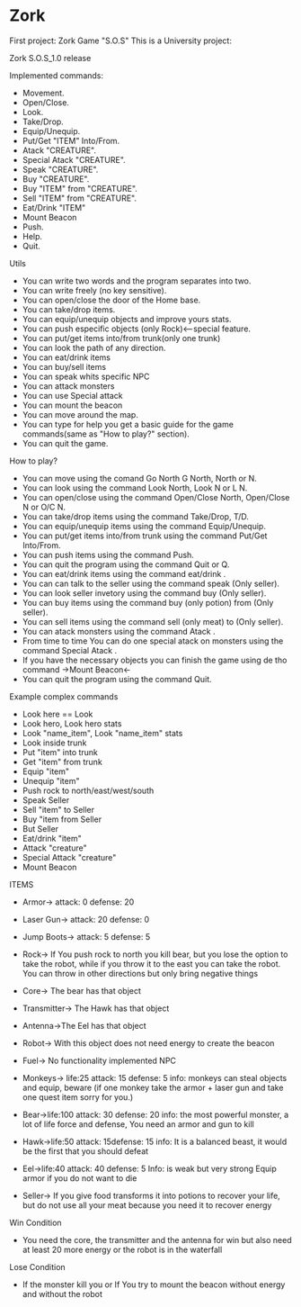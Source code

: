 # Zork
First project: Zork Game "S.O.S"
This is a University project:

Zork S.O.S_1.0 release

Implemented commands:

 - Movement.
 - Open/Close.
 - Look.
 - Take/Drop.
 - Equip/Unequip.
 - Put/Get "ITEM" Into/From.
 - Atack "CREATURE".
 - Special Atack "CREATURE".
 - Speak "CREATURE".
 - Buy "CREATURE".
 - Buy "ITEM" from "CREATURE".
 - Sell "ITEM" from "CREATURE".
 - Eat/Drink "ITEM"
 - Mount Beacon
 - Push.
 - Help.
 - Quit.

Utils
 
 - You can write two words and the program separates into two.
 - You can write freely (no key sensitive).
 - You can open/close the door of the Home base.
 - You can take/drop items.
 - You can equip/unequip objects and improve yours stats.
 - You can push especific objects (only Rock)<--special feature.
 - You can put/get items into/from trunk(only one trunk)
 - You can look the path of any direction.
 - You can eat/drink items
 - You can buy/sell items
 - You can speak whits specific NPC
 - You can attack monsters
 - You can use Special attack
 - You can mount the beacon
 - You can move around the map.
 - You can type for help you get a basic guide for the game commands(same as "How to play?" section).
 - You can quit the game.

How to play?

 - You can move using the comand Go North G North, North or N.
 - You can look using the command Look North, Look N or L N.
 - You can open/close using the command Open/Close North, Open/Close N or O/C N.
 - You can take/drop items using the command Take/Drop, T/D.
 - You can equip/unequip items using the command Equip/Unequip.
 - You can put/get items into/from trunk using the command Put/Get Into/From.
 - You can push items using the command Push.
 - You can quit the program using the command Quit or Q.
 - You can eat/drink items using the command eat/drink <ITEM>.
 - You can can talk to the seller using the command speak <NPC>(Only seller).
 - You can look seller invetory using the command buy <NPC>(Only seller).
 - You can buy items using the command buy <ITEM>(only potion) from <NPC>(Only seller).
 - You can sell items using the command sell <ITEM>(only meat) to <NPC>(Only seller).
 - You can atack monsters using the command Atack <NPC>.
 - From time to time You can do one special atack on monsters using the command Special Atack <NPC>.
 - If you have the necessary objects you can finish the game using de tho command ->Mount Beacon<-
 - You can quit the program using the command Quit.
	
Example complex commands

 - Look here == Look
 - Look hero, Look hero stats
 - Look "name_item", Look "name_item" stats
 - Look inside trunk
 - Put "item" into trunk
 - Get "item" from trunk
 - Equip "item"
 - Unequip "item"
 - Push rock to north/east/west/south
 - Speak Seller
 - Sell "item" to Seller
 - Buy "item from Seller
 - But Seller
 - Eat/drink "item"
 - Attack "creature"
 - Special Attack "creature"
 - Mount Beacon

ITEMS
 - Armor-> attack: 0 defense: 20
 - Laser Gun-> attack: 20 defense: 0
 - Jump Boots-> attack: 5 defense: 5
 - Rock-> If You push rock to north you kill bear, but you lose the option to take the robot, while if you throw it to the east you can take the robot.
	  You can throw in other directions but only bring negative things
 - Core-> The bear has that object
 - Transmitter-> The Hawk has that object
 - Antenna->The Eel has that object
 - Robot-> With this object does not need energy to create the beacon
 - Fuel-> No functionality implemented
NPC

 - Monkeys-> life:25 attack: 15 defense: 5 info: monkeys can steal objects and equip, beware (if one monkey take the armor + laser gun and take one quest item sorry for you.)
 - Bear->life:100 attack: 30 defense: 20 info: the most powerful monster, a lot of life force and defense, You need an armor and gun to kill
 - Hawk->life:50 attack: 15defense: 15 info: It is a balanced beast, it would be the first that you should defeat
 - Eel->life:40 attack: 40 defense: 5  Info: is weak but very strong Equip armor if you do not want to die
 - Seller-> If you give food transforms it into potions to recover your life, but do not use all your meat because you need it to recover energy

Win Condition

-  You need the core, the transmitter and the antenna for win but also need at least 20 more energy or the robot is in the waterfall

Lose Condition

- If the monster kill you or If You try to mount the beacon without energy and without the robot

